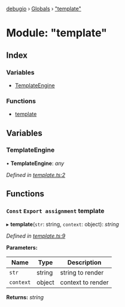 [debugio](../README.md) › [Globals](../globals.md) › ["template"](_template_.md)

# Module: "template"

## Index

### Variables

* [TemplateEngine](_template_.md#templateengine)

### Functions

* [template](_template_.md#const-export-assignment-template)

## Variables

###  TemplateEngine

• **TemplateEngine**: *any*

*Defined in [template.ts:2](https://github.com/kislball/debugio/blob/ab967a2/src/template.ts#L2)*

## Functions

### `Const` `Export assignment` template

▸ **template**(`str`: string, `context`: object): *string*

*Defined in [template.ts:9](https://github.com/kislball/debugio/blob/ab967a2/src/template.ts#L9)*

**Parameters:**

Name | Type | Description |
------ | ------ | ------ |
`str` | string | string to render |
`context` | object | context to render  |

**Returns:** *string*
